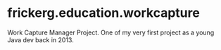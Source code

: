 # frickerg.education.workcapture
Work Capture Manager Project. One of my very first project as a young Java dev back in 2013.
